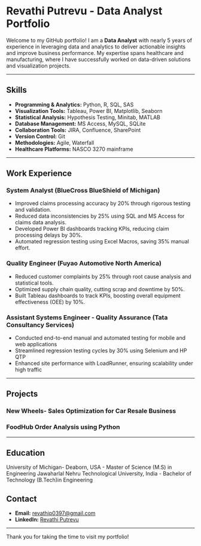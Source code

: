 # Revathi Putrevu - Data Analyst Portfolio

Welcome to my GitHub portfolio! I am a **Data Analyst** with nearly 5 years of experience in leveraging data and analytics to deliver actionable insights and improve business performance. My expertise spans healthcare and manufacturing, where I have successfully worked on data-driven solutions and visualization projects.

---

## Skills
- **Programming & Analytics:** Python, R, SQL, SAS
- **Visualization Tools:** Tableau, Power BI, Matplotlib, Seaborn
- **Statistical Analysis:** Hypothesis Testing, Minitab, MATLAB
- **Database Management:** MS Access, MySQL, SQLite
- **Collaboration Tools:** JIRA, Confluence, SharePoint
- **Version Control:** Git
- **Methodologies:** Agile, Waterfall
- **Healthcare Platforms:** NASCO 3270 mainframe

---

## Work Experience

### System Analyst (BlueCross BlueShield of Michigan)
- Improved claims processing accuracy by 20% through rigorous testing and validation.
- Reduced data inconsistencies by 25% using SQL and MS Access for claims data analysis.
- Developed Power BI dashboards tracking KPIs, reducing claim processing delays by 30%.
- Automated regression testing using Excel Macros, saving 35% manual effort.

### Quality Engineer (Fuyao Automotive North America)
- Reduced customer complaints by 25% through root cause analysis and statistical tools.
- Optimized supply chain quality, cutting scrap and downtime by 50%.
- Built Tableau dashboards to track KPIs, boosting overall equipment effectiveness (OEE) by 10%.

### Assistant Systems Engineer - Quality Assurance (Tata Consultancy Services)
- Conducted end-to-end manual and automated testing for mobile and web applications
- Streamlined regression testing cycles by 30% using Selenium and HP QTP
- Enhanced site performance with LoadRunner, ensuring scalability under high traffic

---

## Projects

### New Wheels- Sales Optimization for Car Resale Business


### FoodHub Order Analysis using Python

---

## Education
University of Michigan- Deaborn, USA - Master of Science (M.S) in Engineering
Jawaharlal Nehru Technological University, India - Bachelor of Technology (B.Tech)in Engineering


## Contact
- **Email:** [revathip0397@gmail.com](mailto:revathip0397@gmail.com)
- **LinkedIn:** [Revathi Putrevu](https://www.linkedin.com/in/revathiputrevu)

---

Thank you for taking the time to visit my portfolio!

